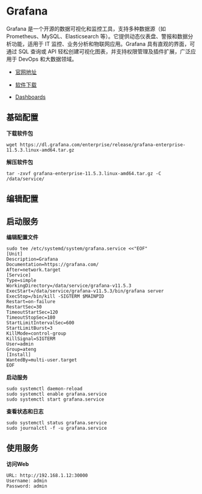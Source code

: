 # Grafana

Grafana 是一个开源的数据可视化和监控工具，支持多种数据源（如 Prometheus、MySQL、Elasticsearch 等）。它提供动态仪表盘、警报和数据分析功能，适用于 IT 监控、业务分析和物联网应用。Grafana 具有直观的界面，可通过 SQL 查询或 API 轻松创建可视化图表，并支持权限管理及插件扩展，广泛应用于 DevOps 和大数据领域。

- [官网地址](https://grafana.com/)

- [软件下载](https://grafana.com/grafana/download?pg=get&plcmt=selfmanaged-box1-cta1)

- [Dashboards](https://grafana.com/grafana/dashboards)



## 基础配置

**下载软件包**

```
wget https://dl.grafana.com/enterprise/release/grafana-enterprise-11.5.3.linux-amd64.tar.gz
```

**解压软件包**

```
tar -zxvf grafana-enterprise-11.5.3.linux-amd64.tar.gz -C /data/service/
```



## 编辑配置



## 启动服务

**编辑配置文件**

```
sudo tee /etc/systemd/system/grafana.service <<"EOF"
[Unit]
Description=Grafana
Documentation=https://grafana.com/
After=network.target
[Service]
Type=simple
WorkingDirectory=/data/service/grafana-v11.5.3
ExecStart=/data/service/grafana-v11.5.3/bin/grafana server
ExecStop=/bin/kill -SIGTERM $MAINPID
Restart=on-failure
RestartSec=30
TimeoutStartSec=120
TimeoutStopSec=180
StartLimitIntervalSec=600
StartLimitBurst=3
KillMode=control-group
KillSignal=SIGTERM
User=admin
Group=ateng
[Install]
WantedBy=multi-user.target
EOF
```

**启动服务**

```
sudo systemctl daemon-reload
sudo systemctl enable grafana.service
sudo systemctl start grafana.service
```

**查看状态和日志**

```
sudo systemctl status grafana.service
sudo journalctl -f -u grafana.service
```



## 使用服务

**访问Web**

```
URL: http://192.168.1.12:30000
Username: admin
Password: admin
```

